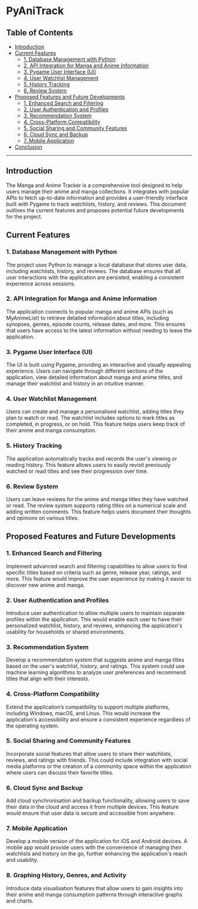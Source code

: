 # PyAniTrack

## Table of Contents
- [Introduction](#introduction)
- [Current Features](#current-features)
  - [1. Database Management with Python](#1-database-management-with-python)
  - [2. API Integration for Manga and Anime Information](#2-api-integration-for-manga-and-anime-information)
  - [3. Pygame User Interface (UI)](#3-pygame-user-interface-ui)
  - [4. User Watchlist Management](#4-user-watchlist-management)
  - [5. History Tracking](#5-history-tracking)
  - [6. Review System](#6-review-system)
- [Proposed Features and Future Developments](#proposed-features-and-future-developments)
  - [1. Enhanced Search and Filtering](#1-enhanced-search-and-filtering)
  - [2. User Authentication and Profiles](#2-user-authentication-and-profiles)
  - [3. Recommendation System](#3-recommendation-system)
  - [4. Cross-Platform Compatibility](#4-cross-platform-compatibility)
  - [5. Social Sharing and Community Features](#5-social-sharing-and-community-features)
  - [6. Cloud Sync and Backup](#6-cloud-sync-and-backup)
  - [7. Mobile Application](#7-mobile-application)
- [Conclusion](#conclusion)

---

## Introduction
The Manga and Anime Tracker is a comprehensive tool designed to help users manage their anime and manga collections. 
It integrates with popular APIs to fetch up-to-date information and provides a user-friendly interface built with 
Pygame to track watchlists, history, and reviews. This document outlines the current features and proposes potential 
future developments for the project.

## Current Features

### 1. Database Management with Python
The project uses Python to manage a local database that stores user data, including watchlists, history, and reviews. 
The database ensures that all user interactions with the application are persisted, enabling a consistent experience 
across sessions.

### 2. API Integration for Manga and Anime Information
The application connects to popular manga and anime APIs (such as MyAnimeList) to retrieve detailed 
information about titles, including synopses, genres, episode counts, release dates, and more. This ensures that users 
have access to the latest information without needing to leave the application.

### 3. Pygame User Interface (UI)
The UI is built using Pygame, providing an interactive and visually appealing experience. Users can navigate through 
different sections of the application, view detailed information about manga and anime titles, and manage their 
watchlist and history in an intuitive manner.

### 4. User Watchlist Management
Users can create and manage a personalised watchlist, adding titles they plan to watch or read. The watchlist includes 
options to mark titles as completed, in progress, or on hold. This feature helps users keep track of their anime and 
manga consumption.

### 5. History Tracking
The application automatically tracks and records the user's viewing or reading history. This feature allows users to 
easily revisit previously watched or read titles and see their progression over time.

### 6. Review System
Users can leave reviews for the anime and manga titles they have watched or read. The review system supports rating 
titles on a numerical scale and adding written comments. This feature helps users document their thoughts and opinions 
on various titles.

## Proposed Features and Future Developments
### 1. Enhanced Search and Filtering
Implement advanced search and filtering capabilities to allow users to find specific titles based on criteria such as 
genre, release year, ratings, and more. This feature would improve the user experience by making it easier to discover 
new anime and manga.

### 2. User Authentication and Profiles
Introduce user authentication to allow multiple users to maintain separate profiles within the application. This would 
enable each user to have their personalized watchlist, history, and reviews, enhancing the application's usability for 
households or shared environments.

### 3. Recommendation System
Develop a recommendation system that suggests anime and manga titles based on the user's watchlist, history, and 
ratings. This system could use machine learning algorithms to analyze user preferences and recommend titles that align 
with their interests.

### 4. Cross-Platform Compatibility
Extend the application’s compatibility to support multiple platforms, including Windows, macOS, and Linux. This would 
increase the application's accessibility and ensure a consistent experience regardless of the operating system.

### 5. Social Sharing and Community Features
Incorporate social features that allow users to share their watchlists, reviews, and ratings with friends. This could 
include integration with social media platforms or the creation of a community space within the application where users 
can discuss their favorite titles.

### 6. Cloud Sync and Backup
Add cloud synchronisation and backup functionality, allowing users to save their data in the cloud and access it from 
multiple devices. This feature would ensure that user data is secure and accessible from anywhere.

### 7. Mobile Application
Develop a mobile version of the application for iOS and Android devices. A mobile app would provide users with the 
convenience of managing their watchlists and history on the go, further enhancing the application's reach and 
usability.

### 8. Graphing History, Genres, and Activity
Introduce data visualisation features that allow users to gain insights into their anime and manga consumption patterns 
through interactive graphs and charts.
